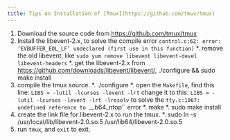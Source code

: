 ```yaml
---
title: Tips on Installation of [Tmux](https://github.com/tmux/tmux)
---
```




1. Download the source code from https://github.com/tmux/tmux
2. Install the libevent-2.x, to solve the compile error `control.c:62: error: ‘EVBUFFER_EOL_LF’ undeclared (first use in this function)`
    *. remove the old libevent, like `sudo yum remove libevent libevent-devel libevent-headers`
    *. get the libevent-2.x from https://github.com/downloads/libevent/libevent/, ./configure && sudo make install
3. compile the tmux source.
    *. ./configure
    *. open the `Makefile`, find this line:
        `LIBS = -lutil -lcurses -levent -lrt`
        change it to this:
        `LIBS = -lutil -lcurses -levent -lrt -lresolv`
        to solve the `tty.c:1067: undefined reference to `__b64_ntop'` error
    *. make
    *. sudo make install
4. create the link file for libevent-2.x to run the tmux.
    *. sudo ln -s /usr/local/lib/libevent-2.0.so.5 /usr/lib64/libevent-2.0.so.5
5. run `tmux`, and `exit` to exit.